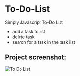 # To-Do-List

Simply Javascript To-Do List 

 - add a task to list
 - delete task
 - search for a task in the task list
 
 
 ## Project screenshot:

![To Do List](https://user-images.githubusercontent.com/25865551/78603594-ae99ed80-7858-11ea-9822-d9034d06e0dd.png)
